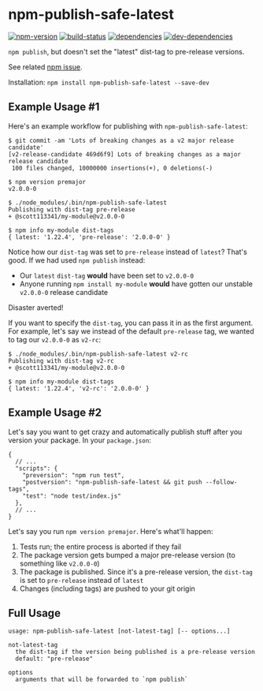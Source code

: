 # npm-publish-safe-latest

[![npm-version][npm-version-badge]][npm-version-href]
[![build-status][build-status-badge]][build-status-href]
[![dependencies][dependencies-badge]][dependencies-href]
[![dev-dependencies][dev-dependencies-badge]][dev-dependencies-href]


`npm publish`, but doesn't set the "latest" dist-tag to pre-release versions.

See related [npm issue](https://github.com/npm/npm/issues/13248).

Installation: `npm install npm-publish-safe-latest --save-dev`


## Example Usage #1

Here's an example workflow for publishing with `npm-publish-safe-latest`:

```text
$ git commit -am 'Lots of breaking changes as a v2 major release candidate'
[v2-release-candidate 469d6f9] Lots of breaking changes as a major release candidate
 100 files changed, 10000000 insertions(+), 0 deletions(-)

$ npm version premajor
v2.0.0-0

$ ./node_modules/.bin/npm-publish-safe-latest
Publishing with dist-tag pre-release
+ @scott113341/my-module@v2.0.0-0

$ npm info my-module dist-tags
{ latest: '1.22.4', 'pre-release': '2.0.0-0' }
```

Notice how our `dist-tag` was set to `pre-release` instead of `latest`?  That's good.  If we had used `npm publish` instead:

* Our `latest` `dist-tag` **would** have been set to `v2.0.0-0`
* Anyone running `npm install my-module` **would** have gotten our unstable `v2.0.0-0` release candidate

Disaster averted!

If you want to specify the `dist-tag`, you can pass it in as the first argument.  For example, let's say we instead of the default `pre-release` tag, we wanted to tag our `v2.0.0-0` as `v2-rc`:

```text
$ ./node_modules/.bin/npm-publish-safe-latest v2-rc
Publishing with dist-tag v2-rc
+ @scott113341/my-module@v2.0.0-0

$ npm info my-module dist-tags
{ latest: '1.22.4', 'v2-rc': '2.0.0-0' }
```


## Example Usage #2

Let's say you want to get crazy and automatically publish stuff after you version your package.  In your `package.json`:

```text
{
  // ...
  "scripts": {
    "preversion": "npm run test",
    "postversion": "npm-publish-safe-latest && git push --follow-tags",
    "test": "node test/index.js"
  },
  // ...
}
```

Let's say you run `npm version premajor`.  Here's what'll happen:

1. Tests run; the entire process is aborted if they fail
1. The package version gets bumped a major pre-release version (to something like `v2.0.0-0`)
1. The package is published.  Since it's a pre-release version, the `dist-tag` is set to `pre-release` instead of `latest`
1. Changes (including tags) are pushed to your git origin


## Full Usage

```usage
usage: npm-publish-safe-latest [not-latest-tag] [-- options...]

not-latest-tag
  the dist-tag if the version being published is a pre-release version
  default: "pre-release"

options
  arguments that will be forwarded to `npm publish`
```


[npm-version-badge]: https://img.shields.io/npm/v/npm-publish-safe-latest.svg?style=flat-square
[npm-version-href]: https://www.npmjs.com/package/npm-publish-safe-latest

[build-status-badge]: https://img.shields.io/travis/scott113341/npm-publish-safe-latest/master.svg?style=flat-square
[build-status-href]: https://travis-ci.org/scott113341/npm-publish-safe-latest/branches

[dependencies-badge]: https://img.shields.io/david/scott113341/npm-publish-safe-latest/master.svg?style=flat-square
[dependencies-href]: https://david-dm.org/scott113341/npm-publish-safe-latest/master#info=dependencies

[dev-dependencies-badge]: https://img.shields.io/david/dev/scott113341/npm-publish-safe-latest/master.svg?style=flat-square
[dev-dependencies-href]: https://david-dm.org/scott113341/npm-publish-safe-latest/master#info=devDependencies
